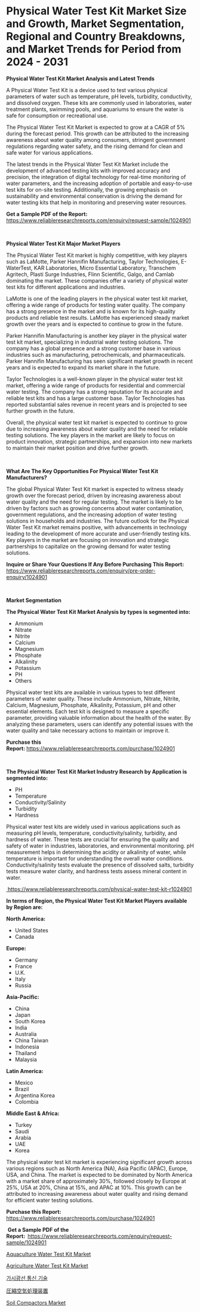 <p><h1>Physical Water Test Kit Market Size and Growth, Market Segmentation, Regional and Country Breakdowns, and Market Trends for Period from 2024 -  2031</h1></p><p><strong>Physical Water Test Kit Market Analysis and Latest Trends</strong></p>
<p><p>A Physical Water Test Kit is a device used to test various physical parameters of water such as temperature, pH levels, turbidity, conductivity, and dissolved oxygen. These kits are commonly used in laboratories, water treatment plants, swimming pools, and aquariums to ensure the water is safe for consumption or recreational use.</p><p>The Physical Water Test Kit Market is expected to grow at a CAGR of 5% during the forecast period. This growth can be attributed to the increasing awareness about water quality among consumers, stringent government regulations regarding water safety, and the rising demand for clean and safe water for various applications.</p><p>The latest trends in the Physical Water Test Kit Market include the development of advanced testing kits with improved accuracy and precision, the integration of digital technology for real-time monitoring of water parameters, and the increasing adoption of portable and easy-to-use test kits for on-site testing. Additionally, the growing emphasis on sustainability and environmental conservation is driving the demand for water testing kits that help in monitoring and preserving water resources.</p></p>
<p><strong>Get a Sample PDF of the Report:&nbsp;</strong> <a href="https://www.reliableresearchreports.com/enquiry/request-sample/1024901">https://www.reliableresearchreports.com/enquiry/request-sample/1024901</a></p>
<p>&nbsp;</p>
<p><strong>Physical Water Test Kit Major Market Players</strong></p>
<p><p>The Physical Water Test Kit market is highly competitive, with key players such as LaMotte, Parker Hannifin Manufacturing, Taylor Technologies, E-WaterTest, KAR Laboratories, Micro Essential Laboratory, Transchem Agritech, Plasti Surge Industries, Flinn Scientific, Galgo, and Camlab dominating the market. These companies offer a variety of physical water test kits for different applications and industries.</p><p>LaMotte is one of the leading players in the physical water test kit market, offering a wide range of products for testing water quality. The company has a strong presence in the market and is known for its high-quality products and reliable test results. LaMotte has experienced steady market growth over the years and is expected to continue to grow in the future.</p><p>Parker Hannifin Manufacturing is another key player in the physical water test kit market, specializing in industrial water testing solutions. The company has a global presence and a strong customer base in various industries such as manufacturing, petrochemicals, and pharmaceuticals. Parker Hannifin Manufacturing has seen significant market growth in recent years and is expected to expand its market share in the future.</p><p>Taylor Technologies is a well-known player in the physical water test kit market, offering a wide range of products for residential and commercial water testing. The company has a strong reputation for its accurate and reliable test kits and has a large customer base. Taylor Technologies has reported substantial sales revenue in recent years and is projected to see further growth in the future.</p><p>Overall, the physical water test kit market is expected to continue to grow due to increasing awareness about water quality and the need for reliable testing solutions. The key players in the market are likely to focus on product innovation, strategic partnerships, and expansion into new markets to maintain their market position and drive further growth.</p></p>
<p>&nbsp;</p>
<p><strong>What Are The Key Opportunities For Physical Water Test Kit Manufacturers?</strong></p>
<p><p>The global Physical Water Test Kit market is expected to witness steady growth over the forecast period, driven by increasing awareness about water quality and the need for regular testing. The market is likely to be driven by factors such as growing concerns about water contamination, government regulations, and the increasing adoption of water testing solutions in households and industries. The future outlook for the Physical Water Test Kit market remains positive, with advancements in technology leading to the development of more accurate and user-friendly testing kits. Key players in the market are focusing on innovation and strategic partnerships to capitalize on the growing demand for water testing solutions.</p></p>
<p><strong>Inquire or Share Your Questions If Any Before Purchasing This Report:</strong> <a href="https://www.reliableresearchreports.com/enquiry/pre-order-enquiry/1024901">https://www.reliableresearchreports.com/enquiry/pre-order-enquiry/1024901</a></p>
<p>&nbsp;</p>
<p><strong>Market Segmentation</strong></p>
<p><strong>The Physical Water Test Kit Market Analysis by types is segmented into:</strong></p>
<p><ul><li>Ammonium</li><li>Nitrate</li><li>Nitrite</li><li>Calcium</li><li>Magnesium</li><li>Phosphate</li><li>Alkalinity</li><li>Potassium</li><li>PH</li><li>Others</li></ul></p>
<p><p>Physical water test kits are available in various types to test different parameters of water quality. These include Ammonium, Nitrate, Nitrite, Calcium, Magnesium, Phosphate, Alkalinity, Potassium, pH and other essential elements. Each test kit is designed to measure a specific parameter, providing valuable information about the health of the water. By analyzing these parameters, users can identify any potential issues with the water quality and take necessary actions to maintain or improve it.</p></p>
<p><strong>Purchase this Report:&nbsp;</strong><a href="https://www.reliableresearchreports.com/purchase/1024901">https://www.reliableresearchreports.com/purchase/1024901</a></p>
<p>&nbsp;</p>
<p><strong>The Physical Water Test Kit Market Industry Research by Application is segmented into:</strong></p>
<p><ul><li>PH</li><li>Temperature</li><li>Conductivity/Salinity</li><li>Turbidity</li><li>Hardness</li></ul></p>
<p><p>Physical water test kits are widely used in various applications such as measuring pH levels, temperature, conductivity/salinity, turbidity, and hardness of water. These tests are crucial for ensuring the quality and safety of water in industries, laboratories, and environmental monitoring. pH measurement helps in determining the acidity or alkalinity of water, while temperature is important for understanding the overall water conditions. Conductivity/salinity tests evaluate the presence of dissolved salts, turbidity tests measure water clarity, and hardness tests assess mineral content in water.</p></p>
<p><a href="https://www.reliableresearchreports.com/physical-water-test-kit-r1024901">&nbsp;https://www.reliableresearchreports.com/physical-water-test-kit-r1024901</a></p>
<p><strong>In terms of Region, the Physical Water Test Kit Market Players available by Region are:</strong></p>
<p>
    <p> <strong> North America: </strong>
        <ul>
            <li>United States</li>
            <li>Canada</li>
        </ul>
        </p> 
    <p> <strong> Europe: </strong>
        <ul>
            <li>Germany</li>
            <li>France</li>
            <li>U.K.</li>
            <li>Italy</li>
            <li>Russia</li>
        </ul>
        </p> 
    <p> <strong> Asia-Pacific: </strong>
        <ul>
            <li>China</li>
            <li>Japan</li>
            <li>South Korea</li>
            <li>India</li>
            <li>Australia</li>
            <li>China Taiwan</li>
            <li>Indonesia</li>
            <li>Thailand</li>
            <li>Malaysia</li>
        </ul>
        </p> 
    <p> <strong> Latin America: </strong>
        <ul>
            <li>Mexico</li>
            <li>Brazil</li>
            <li>Argentina Korea</li>
            <li>Colombia</li>
        </ul>
        </p> 
    <p> <strong> Middle East & Africa: </strong>
        <ul>
            <li>Turkey</li>
            <li>Saudi</li>
            <li>Arabia</li>
            <li>UAE</li>
            <li>Korea</li>
        </ul>
    </p>
    </p>
<p><p>The physical water test kit market is experiencing significant growth across various regions such as North America (NA), Asia Pacific (APAC), Europe, USA, and China. The market is expected to be dominated by North America with a market share of approximately 30%, followed closely by Europe at 25%, USA at 20%, China at 15%, and APAC at 10%. This growth can be attributed to increasing awareness about water quality and rising demand for efficient water testing solutions.</p></p>
<p><strong>Purchase this Report: </strong><a href="https://www.reliableresearchreports.com/purchase/1024901">https://www.reliableresearchreports.com/purchase/1024901</a></p>
<p>&nbsp;<strong>Get a Sample PDF of the Report:&nbsp;&nbsp;</strong><a href="https://www.reliableresearchreports.com/enquiry/request-sample/1024901">https://www.reliableresearchreports.com/enquiry/request-sample/1024901</a></p>
<p><strong></strong></p>
<p><p><a href="https://github.com/yemakinde/Market-Research-Report-List-2/blob/main/aquaculture-water-test-kit-market.md">Aquaculture Water Test Kit Market</a></p><p><a href="https://github.com/Alonsoolds3wq1d81czn8rbol/Market-Research-Report-List-2/blob/main/agriculture-water-test-kit-market.md">Agriculture Water Test Kit Market</a></p><p><a href="https://github.com/TitusBoyer1/Market-Research-Report-List-1/blob/main/944204354939.md">가시광선 통신 기술</a></p><p><a href="https://github.com/charm854/Market-Research-Report-List-1/blob/main/473896856624.md">圧縮空気処理装置</a></p><p><a href="https://www.linkedin.com/pulse/soil-compactors-market-size-cagr-trends-2024-2030-resarch-mint-vabbe">Soil Compactors Market</a></p></p>